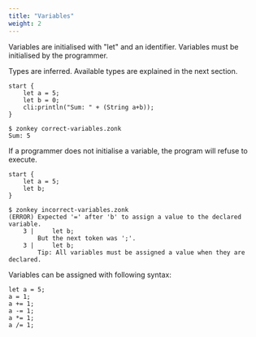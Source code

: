 ```yaml
---
title: "Variables"
weight: 2
---
```


Variables are initialised with "let" and an identifier. Variables must be initialised by the programmer.

Types are inferred. Available types are explained in the next section.

```zonkey
start {
	let a = 5;
	let b = 0;
	cli:println("Sum: " + (String a+b));
}
```

```output
$ zonkey correct-variables.zonk
Sum: 5
```

If a programmer does not initialise a variable, the program will refuse to execute.

```zonkey
start {
	let a = 5;
	let b;
}
```

```output
$ zonkey incorrect-variables.zonk
(ERROR) Expected '=' after 'b' to assign a value to the declared variable.
	3 | 	let b;
        But the next token was ';'.
	3 | 	let b;
        Tip: All variables must be assigned a value when they are declared.
```

Variables can be assigned with following syntax:

```zonkey
let a = 5;
a = 1;
a += 1;
a -= 1;
a *= 1;
a /= 1;
```
